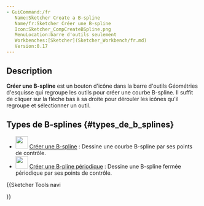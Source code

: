 ```yaml
---
- GuiCommand:/fr
   Name:Sketcher Create a B-spline
   Name/fr:Sketcher Créer une B-spline
   Icon:Sketcher_CompCreateBSpline.png
   MenuLocation:barre d'outils seulement
   Workbenches:[Sketcher](Sketcher_Workbench/fr.md)
   Version:0.17
---
```


## Description

**Créer une B-spline** est un bouton d\'icône dans la barre d\'outils Géométries d\'esquisse qui regroupe les outils pour créer une courbe B-spline. Il suffit de cliquer sur la flèche bas à sa droite pour dérouler les icônes qu\'il regroupe et sélectionner un outil.

## Types de B-splines {#types_de_b_splines}

-   <img alt="" src=images/Sketcher_CreateBSpline.svg  style="width:32px;"> [Créer une B-spline](Sketcher_CreateBSpline/fr.md) : Dessine une courbe B-spline par ses points de contrôle.
-   <img alt="" src=images/Sketcher_CreatePeriodicBSpline.svg  style="width:32px;"> [Créer une B-pline périodique](Sketcher_CreatePeriodicBSpline/fr.md) : Dessine une B-spline fermée périodique par ses points de contrôle.





{{Sketcher Tools navi

}}  
